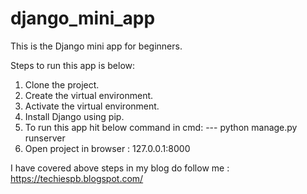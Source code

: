 # django_mini_app
This is the Django mini app for beginners.

Steps to run this app is below:
1) Clone the project.
2) Create the virtual environment.
3) Activate the virtual environment.
4) Install Django using pip.
5) To run this app hit below command in cmd:
      --- python manage.py runserver
6) Open project in browser : 127.0.0.1:8000

I have covered above steps in my blog do follow me :
https://techiespb.blogspot.com/
